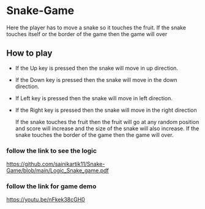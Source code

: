 # Snake-Game
Here the player has to move a snake so it touches the fruit. If the snake touches itself or the border of the game then the game will over
## How to play
- If the Up key is pressed then the snake will move in up direction.
- If the Down key is pressed then the snake will move in the down direction.
- If Left key is pressed then the snake will move in left direction.
- If the Right key is pressed then the snake will move in the right direction

  If the snake touches the fruit then the fruit will go at any random position and score will increase and the size of the snake will also increase.
  If the snake touches the border of the game then the game will over.
 ### follow the link to see the logic 
 https://github.com/sainikartik11/Snake-Game/blob/main/Logic_Snake_game.pdf
 ### follow the link for game demo
 https://youtu.be/nFkek38cGH0
 
 

